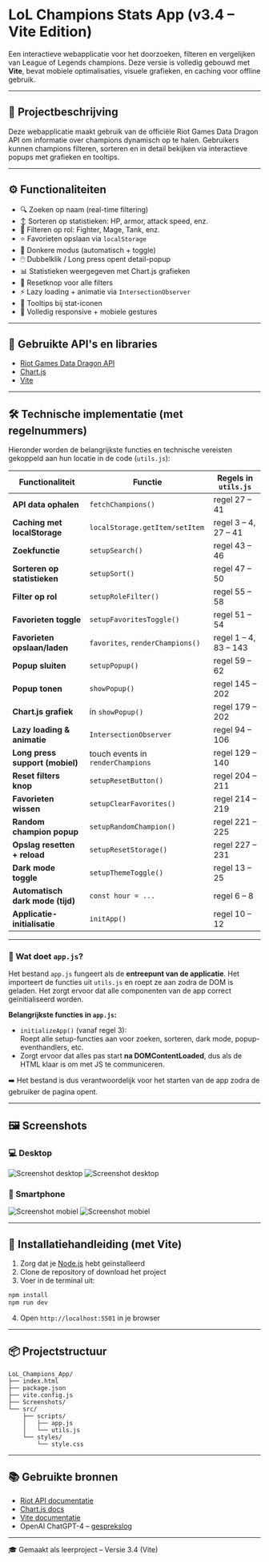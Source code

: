 # LoL Champions Stats App (v3.4 – Vite Edition)

Een interactieve webapplicatie voor het doorzoeken, filteren en vergelijken van League of Legends champions. Deze versie is volledig gebouwd met **Vite**, bevat mobiele optimalisaties, visuele grafieken, en caching voor offline gebruik.

---

## 📖 Projectbeschrijving

Deze webapplicatie maakt gebruik van de officiële Riot Games Data Dragon API om informatie over champions dynamisch op te halen. Gebruikers kunnen champions filteren, sorteren en in detail bekijken via interactieve popups met grafieken en tooltips.

---

## ⚙️ Functionaliteiten

- 🔍 Zoeken op naam (real-time filtering)
- ↕️ Sorteren op statistieken: HP, armor, attack speed, enz.
- 🧙 Filteren op rol: Fighter, Mage, Tank, enz.
- ⭐ Favorieten opslaan via `localStorage`
- 🌙 Donkere modus (automatisch + toggle)
- 🖱️ Dubbelklik / Long press opent detail-popup
- 📊 Statistieken weergegeven met Chart.js grafieken
- 🔄 Resetknop voor alle filters
- ⚡ Lazy loading + animatie via `IntersectionObserver`
- 🧠 Tooltips bij stat-iconen
- 📱 Volledig responsive + mobiele gestures

---

## 🔗 Gebruikte API's en libraries

- [Riot Games Data Dragon API](https://developer.riotgames.com/docs/lol#data-dragon)
- [Chart.js](https://www.chartjs.org/)
- [Vite](https://vitejs.dev/) 

---

## 🛠️ Technische implementatie (met regelnummers)

Hieronder worden de belangrijkste functies en technische vereisten gekoppeld aan hun locatie in de code (`utils.js`):

| Functionaliteit                     | Functie                           | Regels in `utils.js` |
|------------------------------------|-----------------------------------|-----------------------|
| **API data ophalen**               | `fetchChampions()`                | regel 27 – 41         |
| **Caching met localStorage**       | `localStorage.getItem/setItem`    | regel 3 – 4, 27 – 41  |
| **Zoekfunctie**                    | `setupSearch()`                   | regel 43 – 46         |
| **Sorteren op statistieken**       | `setupSort()`                     | regel 47 – 50         |
| **Filter op rol**                  | `setupRoleFilter()`               | regel 55 – 58         |
| **Favorieten toggle**              | `setupFavoritesToggle()`          | regel 51 – 54         |
| **Favorieten opslaan/laden**       | `favorites`, `renderChampions()`  | regel 1 – 4, 83 – 143 |
| **Popup sluiten**                  | `setupPopup()`                    | regel 59 – 62         |
| **Popup tonen**                    | `showPopup()`                     | regel 145 – 202       |
| **Chart.js grafiek**               | in `showPopup()`                  | regel 179 – 202       |
| **Lazy loading & animatie**        | `IntersectionObserver`            | regel 94 – 106        |
| **Long press support (mobiel)**    | touch events in `renderChampions` | regel 129 – 140       |
| **Reset filters knop**             | `setupResetButton()`              | regel 204 – 211       |
| **Favorieten wissen**              | `setupClearFavorites()`           | regel 214 – 219       |
| **Random champion popup**          | `setupRandomChampion()`           | regel 221 – 225       |
| **Opslag resetten + reload**       | `setupResetStorage()`             | regel 227 – 231       |
| **Dark mode toggle**               | `setupThemeToggle()`              | regel 13 – 25         |
| **Automatisch dark mode (tijd)**   | `const hour = ...`                | regel 6 – 8           |
| **Applicatie-initialisatie**       | `initApp()`                       | regel 10 – 12         |

---

### 🧠 Wat doet `app.js`?

Het bestand `app.js` fungeert als de **entreepunt van de applicatie**. Het importeert de functies uit `utils.js` en roept ze aan zodra de DOM is geladen. Het zorgt ervoor dat alle componenten van de app correct geïnitialiseerd worden.

**Belangrijkste functies in `app.js`:**

- `initializeApp()` (vanaf regel 3):  
  Roept alle setup-functies aan voor zoeken, sorteren, dark mode, popup-eventhandlers, etc.
- Zorgt ervoor dat alles pas start **na DOMContentLoaded**, dus als de HTML klaar is om met JS te communiceren.

➡️ Het bestand is dus verantwoordelijk voor het starten van de app zodra de gebruiker de pagina opent.

---

## 🖼️ Screenshots

### 💻 Desktop

![Screenshot desktop](./Screenshots/Screenshot%201.png)
![Screenshot desktop](./Screenshots/Screenshot%202.png)

### 📱 Smartphone

![Screenshot mobiel](./Screenshots/Screenshot%201%20-%20Smartphone.jpg)
![Screenshot mobiel](./Screenshots/Screenshot%202%20-%20Smartphone.jpg)

---

## 🚀 Installatiehandleiding (met Vite)

1. Zorg dat je [Node.js](https://nodejs.org/) hebt geïnstalleerd
2. Clone de repository of download het project
3. Voer in de terminal uit:

```bash
npm install
npm run dev
```

4. Open `http://localhost:5501` in je browser

---

## 📦 Projectstructuur

```
LoL_Champions_App/
├── index.html
├── package.json
├── vite.config.js       
├── Screenshots/         
└── src/
    ├── scripts/
    │   ├── app.js
    │   └── utils.js
    └── styles/
        └── style.css
```

---

## 📚 Gebruikte bronnen

- [Riot API documentatie](https://developer.riotgames.com/docs/lol#data-dragon)
- [Chart.js docs](https://www.chartjs.org/docs/latest/)
- [Vite documentatie](https://vitejs.dev/guide/)
- OpenAI ChatGPT-4 – [gesprekslog](https://chatgpt.com/share/682d0e44-cdf0-800c-b86e-478cdd87ec9b)  

---

🎓 Gemaakt als leerproject – Versie 3.4 (Vite)
